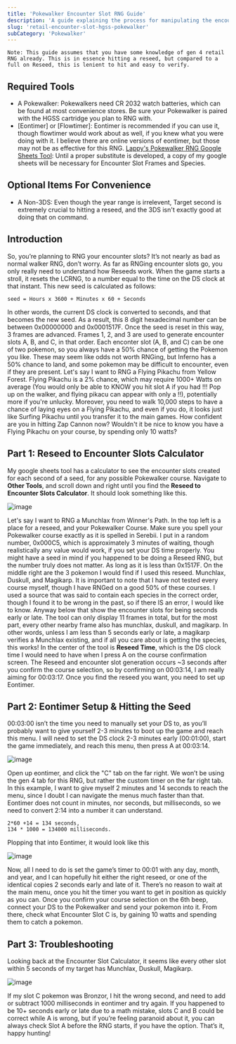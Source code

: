 ```yaml
---
title: 'Pokewalker Encounter Slot RNG Guide'
description: 'A guide explaining the process for manipulating the encounters slots selected by the Pokewalker. '
slug: 'retail-encounter-slot-hgss-pokewalker'
subCategory: 'Pokewalker'
---
```


```
Note: This guide assumes that you have some knowledge of gen 4 retail RNG already. This is in essence hitting a reseed, but compared to a full on Reseed, this is lenient to hit and easy to verify. 
```

## Required Tools
- A Pokewalker: Pokewalkers need CR 2032 watch batteries, which can be found at most convenience stores. Be sure your Pokewalker is paired with the HGSS cartridge you plan to RNG with.   
- [Eontimer] or [Flowtimer]: Eontimer is recommended if you can use it, though flowtimer would work about as well, if you knew what you were doing with it. I believe there are online versions of eontimer, but those may not be as effective for this RNG. 
[Lappy's Pokewalker RNG Google Sheets Tool](https://docs.google.com/spreadsheets/d/1J0fD1pzn5EW3XjzKpW-ubcZ3nUAI8A6bEzt2n1ZWecU/edit?usp=sharing): Until a proper substitute is developed, a copy of my google sheets will be necessary for Encounter Slot Frames and Species. 
## Optional Items For Convenience 
- A Non-3DS: Even though the year range is irrelevent, Target second is extremely crucial to hitting a reseed, and the 3DS isn't exactly good at doing that on command. 
## Introduction
So, you’re planning to RNG your encounter slots? It’s not nearly as bad as normal walker RNG, don’t worry. As far as RNGing encounter slots go, you only really need to understand how Reseeds work. When the game starts a stroll, it resets the LCRNG, to a number equal to the time on the DS clock at that instant. This new seed is calculated as follows:
```
seed = Hours x 3600 + Minutes x 60 + Seconds
```
In other words, the current DS clock is converted to seconds, and that becomes the new seed. As a result, this 8 digit hexadecimal number can be between 0x00000000 and 0x0001517F. Once the seed is reset in this way, 3 frames are advanced. Frames 1, 2, and 3 are used to generate encounter slots A, B, and C, in that order. 
Each enconter slot (A, B, and C) can be one of two pokemon, so you always have a 50% chance of getting the Pokemon you like. 
These may seem like odds not worth RNGing, but Inferno has a 50% chance to land, and some pokemon may be difficult to encounter, even if they are present. Let's say I want to RNG a Flying Pikachu from Yellow Forest. Flying Pikachu is a 2% chance, which may require 1000+ Watts on average (You would only be able to KNOW you hit slot A if you had !!! Pop up on the walker, and flying pikacu can appear with only a !!), potentially more if you're unlucky.
Moreover, you need to walk 10,000 steps to have a chance of laying eyes on a Flying Pikachu, and even if you do, it looks just like Surfing Pikachu until you transfer it to the main games. How confident are you in hitting Zap Cannon now? Wouldn't it be nice to know you have a Flying Pikachu on your course, by spending only 10 watts?  

## Part 1: Reseed to Encounter Slots Calculator
My google sheets tool has a calculator to see the encounter slots created for each second of a seed, for any possible Pokewalker course. Navigate to **Other Tools**, and scroll down and right until you find the **Reseed to Encounter Slots Calculator**. It should look something like this. 

![image](https://user-images.githubusercontent.com/86489014/134790801-ca278dc9-c011-4b05-9d45-d6b902590b3b.png)

Let's say I want to RNG a Munchlax from Winner's Path. In the top left is a place for a reseed, and your Pokewalker Course. Make sure you spell your Pokewalker course exactly as it is spelled in Serebii. I put in a random number, 0x000C5, which is approximately 3 minutes of waiting, though realistically any value would work, if you set your DS time properly. 
You might have a seed in mind if you happened to be doing a Reseed RNG, but the number truly does not matter. As long as it is less than 0x1517F. On the middle right are the 3 pokemon I would find if I used this reseed. Munchlax, Duskull, and Magikarp. 
It is important to note that I have not tested every course myself, though I have RNGed on a good 50% of these courses. I used a source that was said to contain each species in the correct order, though I found it to be wrong in the past, so if there IS an error, I would like to know.
Anyway below that show the encounter slots for being seconds early or late. The tool can only display 11 frames in total, but for the most part, every other nearby frame also has munchlax, duskull, and magikarp. 
In other words, unless I am less than 5 seconds early or late, a magikarp verifies a Munchlax existing, and if all you care about is getting the species, this works! In the center of the tool is **Reseed Time**, which is the DS clock time I would need to have when I press A on the course confirmation screen. 
The Reseed and encounter slot generation occurs ~3 seconds after you confirm the course selection, so by confirming on 00:03:14, I am really aiming for 00:03:17. 
Once you find the reseed you want, you need to set up Eontimer. 
## Part 2: Eontimer Setup & Hitting the Seed
00:03:00 isn’t the time you need to manually set your DS to, as you’ll probably want to give yourself 2-3 minutes to boot up the game and reach this menu. I will need to set the DS clock 2-3 minutes early (00:01:00), start the game immediately, and reach this menu, then press A at 00:03:14.

![image](https://user-images.githubusercontent.com/86489014/134791451-780f44e5-89d4-419a-8d3b-f020ed6a1f06.png)

Open up eontimer, and click the "C" tab on the far right. We won’t be using the gen 4 tab for this RNG, but rather the custom timer on the far right tab. 
In this example, I want to give myself 2 minutes and 14 seconds to reach the menu, since I doubt I can navigate the menus much faster than that. 
Eontimer does not count in minutes, nor seconds, but milliseconds, so we need to convert 2:14 into a number it can understand. 
```
2*60 +14 = 134 seconds, 
134 * 1000 = 134000 milliseconds.
```
Plopping that into Eontimer, it would look like this

![image](https://user-images.githubusercontent.com/86489014/134791533-2631901c-0816-403d-b858-c7dea1bf7ea3.png)

Now, all I need to do is set the game’s timer to 00:01 with any day, month, and year, and I can hopefully hit either the right reseed, or one of the identical copies 2 seconds early and late of it. There’s no reason to wait at the main menu, once you hit the timer you want to get in position as quickly as you can. Once you confirm your course selection on the 6th beep, connect your DS to the Pokewalker and send your pokemon into it. From there, check what Encounter Slot C is, by gaining 10 watts and spending them to catch a pokemon. 
## Part 3: Troubleshooting
Looking back at the Encounter Slot Calculator, it seems like every other slot within 5 seconds of my target has Munchlax, Duskull, Magikarp. 

![image](https://user-images.githubusercontent.com/86489014/134791650-63706131-4cae-48c9-8802-a251958bb9ca.png)

If my slot C pokemon was Bronzor, I hit the wrong second, and need to add or subtract 1000 milliseconds in eontimer and try again. If you happened to be 10+ seconds early or late due to a math mistake, slots C and B could be correct while A is wrong, but if you’re feeling paranoid about it, you can always check Slot A before the RNG starts, if you have the option. That’s it, happy hunting!
